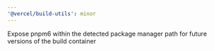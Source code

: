 ```yaml
---
'@vercel/build-utils': minor
---
```


Expose pnpm6 within the detected package manager path for future versions of the build container
